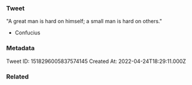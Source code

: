 ### Tweet
"A great man is hard on himself; a small man is hard on others." 

- Confucius

### Metadata
Tweet ID: 1518296005837574145
Created At: 2022-04-24T18:29:11.000Z

### Related

